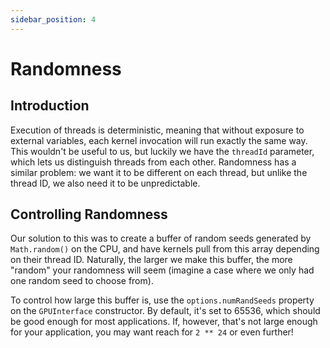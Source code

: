 ```yaml
---
sidebar_position: 4
---
```


# Randomness

## Introduction

Execution of threads is deterministic, meaning that without exposure to external variables, each kernel invocation will run exactly the same way. This wouldn't be useful to us, but luckily we have the `threadId` parameter, which lets us distinguish threads from each other. Randomness has a similar problem: we want it to be different on each thread, but unlike the thread ID, we also need it to be unpredictable.

## Controlling Randomness

Our solution to this was to create a buffer of random seeds generated by `Math.random()` on the CPU, and have kernels pull from this array depending on their thread ID. Naturally, the larger we make this buffer, the more "random" your randomness will seem (imagine a case where we only had one random seed to choose from).

To control how large this buffer is, use the `options.numRandSeeds` property on the `GPUInterface` constructor. By default, it's set to 65536, which should be good enough for most applications. If, however, that's not large enough for your application, you may want reach for `2 ** 24` or even further!
